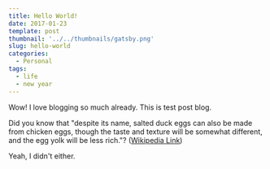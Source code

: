 ```yaml
---
title: Hello World!
date: 2017-01-23
template: post
thumbnail: '../../thumbnails/gatsby.png'
slug: hello-world
categories:
  - Personal
tags:
  - life
  - new year
---
```


Wow! I love blogging so much already. This is test post blog.

Did you know that "despite its name, salted duck eggs can also be made from
chicken eggs, though the taste and texture will be somewhat different, and the
egg yolk will be less rich."?
([Wikipedia Link](https://en.wikipedia.org/wiki/Salted_duck_egg))

Yeah, I didn't either.
